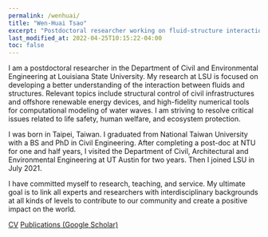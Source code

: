 ```yaml
---
permalink: /wenhuai/
title: "Wen-Huai Tsao"
excerpt: "Postdoctoral researcher working on fluid-structure interaction"
last_modified_at: 2022-04-25T10:15:22-04:00
toc: false
---
```


I am a postdoctoral researcher in the Department of Civil and Environmental Engineering at Louisiana State University. My research at LSU is focused on developing a better understanding of the interaction between fluids and structures. Relevant topics include structural control of civil infrastructures and offshore renewable energy devices, and high-fidelity numerical tools for computational modeling of water waves. I am striving to resolve critical issues related to life safety, human welfare, and ecosystem protection.

I was born in Taipei, Taiwan. I graduated from National Taiwan University with a BS and PhD in Civil Engineering. After completing a post-doc at NTU for one and half years, I visited the Department of Civil, Architectural and Environmental Engineering at UT Austin for two years. Then I joined LSU in July 2021.

I have committed myself to research, teaching, and service. My ultimate goal is to link all experts and researchers with interdisciplinary backgrounds at all kinds of levels to contribute to our community and create a positive impact on the world.

[CV](https://github.com/cekees/cekees.github.io/blob/main/assets/images/CV_WenHuai.pdf)
[Publications (Google Scholar)](https://scholar.google.com/citations?hl=zh-TW&user=MAYvRagAAAAJ)
